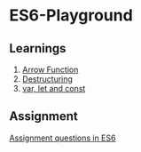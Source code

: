 # ES6-Playground

## Learnings
1. [Arrow Function](https://codesandbox.io/s/01-arrow-functions-zyoe5?file=/src/index.js)
2. [Destructuring](https://codesandbox.io/s/02-destructuring-kp0hc?file=/src/index.js)
3. [var, let and const](https://codesandbox.io/s/03-var-let-and-const-odej9?file=/src/index.js)

## Assignment
[Assignment questions in ES6](https://codesandbox.io/s/assignment-vghdn?file=/src/index.js)
